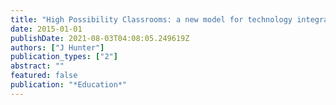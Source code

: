```yaml
---
title: "High Possibility Classrooms: a new model for technology integration for schools"
date: 2015-01-01
publishDate: 2021-08-03T04:08:05.249619Z
authors: ["J Hunter"]
publication_types: ["2"]
abstract: ""
featured: false
publication: "*Education*"
---
```


